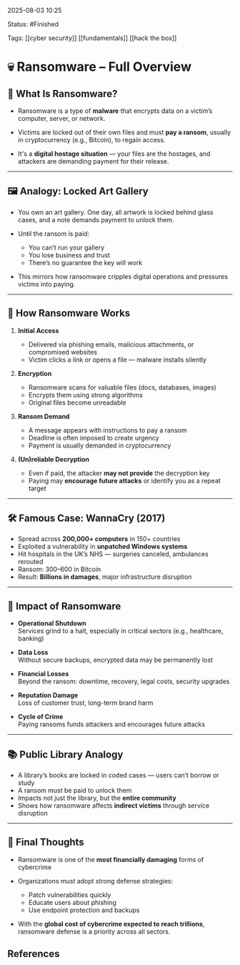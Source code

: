 2025-08-03 10:25

Status: #Finished 

Tags: [[cyber security]] [[fundamentals]] [[hack the box]] 



# 💀 Ransomware – Full Overview


## 📌 What Is Ransomware?

- Ransomware is a type of **malware** that encrypts data on a victim’s computer, server, or network.

- Victims are locked out of their own files and must **pay a ransom**, usually in cryptocurrency (e.g., Bitcoin), to regain access.

- It's a **digital hostage situation** — your files are the hostages, and attackers are demanding payment for their release.

---

## 🖼️ Analogy: Locked Art Gallery

- You own an art gallery. One day, all artwork is locked behind glass cases, and a note demands payment to unlock them.

- Until the ransom is paid:
  - You can’t run your gallery
  - You lose business and trust
  - There’s no guarantee the key will work

- This mirrors how ransomware cripples digital operations and pressures victims into paying.

---

## 🧠 How Ransomware Works

1. **Initial Access**
   - Delivered via phishing emails, malicious attachments, or compromised websites
   - Victim clicks a link or opens a file — malware installs silently

2. **Encryption**
   - Ransomware scans for valuable files (docs, databases, images)
   - Encrypts them using strong algorithms
   - Original files become unreadable

3. **Ransom Demand**
   - A message appears with instructions to pay a ransom
   - Deadline is often imposed to create urgency
   - Payment is usually demanded in cryptocurrency

4. **(Un)reliable Decryption**
   - Even if paid, the attacker **may not provide** the decryption key
   - Paying may **encourage future attacks** or identify you as a repeat target

---

## 🛠️ Famous Case: WannaCry (2017)

- Spread across **200,000+ computers** in 150+ countries  
- Exploited a vulnerability in **unpatched Windows systems**  
- Hit hospitals in the UK’s NHS — surgeries canceled, ambulances rerouted  
- Ransom: $300–$600 in Bitcoin  
- Result: **Billions in damages**, major infrastructure disruption  

---

## 🎯 Impact of Ransomware

- **Operational Shutdown**  
  Services grind to a halt, especially in critical sectors (e.g., healthcare, banking)

- **Data Loss**  
  Without secure backups, encrypted data may be permanently lost

- **Financial Losses**  
  Beyond the ransom: downtime, recovery, legal costs, security upgrades

- **Reputation Damage**  
  Loss of customer trust, long-term brand harm

- **Cycle of Crime**  
  Paying ransoms funds attackers and encourages future attacks

---

## 📚 Public Library Analogy

- A library’s books are locked in coded cases — users can’t borrow or study  
- A ransom must be paid to unlock them  
- Impacts not just the library, but the **entire community**  
- Shows how ransomware affects **indirect victims** through service disruption

---

## 🧠 Final Thoughts

- Ransomware is one of the **most financially damaging** forms of cybercrime

- Organizations must adopt strong defense strategies:
  - Patch vulnerabilities quickly
  - Educate users about phishing
  - Use endpoint protection and backups

- With the **global cost of cybercrime expected to reach trillions**, ransomware defense is a priority across all sectors.




## References



